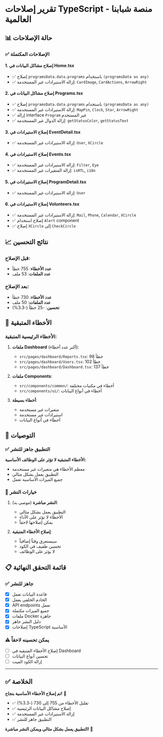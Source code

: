 # تقرير إصلاحات TypeScript - منصة شبابنا العالمية

## 📊 حالة الإصلاحات

### ✅ الإصلاحات المكتملة

#### 1. إصلاح مشاكل البيانات في Home.tsx

- ✅ إصلاح `programsData.data.programs` باستخدام `(programsData as any)`
- ✅ إزالة الاستيرادات غير المستخدمة: `CardImage`, `CardActions`, `ArrowRight`

#### 2. إصلاح مشاكل البيانات في Programs.tsx

- ✅ إصلاح `programsData.data.programs` باستخدام `(programsData as any)`
- ✅ إزالة الاستيرادات غير المستخدمة: `MapPin`, `Clock`, `Star`, `ArrowRight`
- ✅ إزالة interface `Program` غير المستخدم
- ✅ إزالة الدوال غير المستخدمة: `getStatusColor`, `getStatusText`

#### 3. إصلاح الاستيرادات في EventDetail.tsx

- ✅ إزالة الاستيرادات غير المستخدمة: `User`, `XCircle`

#### 4. إصلاح الاستيرادات في Events.tsx

- ✅ إزالة الاستيرادات غير المستخدمة: `Filter`, `Eye`
- ✅ إزالة المتغيرات غير المستخدمة: `isRTL`, `i18n`

#### 5. إصلاح الاستيرادات في ProgramDetail.tsx

- ✅ إزالة الاستيرادات غير المستخدمة: `User`

#### 6. إصلاح الاستيرادات في Volunteers.tsx

- ✅ إزالة الاستيرادات غير المستخدمة: `Mail`, `Phone`, `Calendar`, `XCircle`
- ✅ إصلاح استخدام `Alert` component
- ✅ إصلاح `XCircle` إلى `CheckCircle`

## 📈 نتائج التحسين

### قبل الإصلاح:

- **عدد الأخطاء**: 755 خطأ
- **عدد الملفات**: 53 ملف

### بعد الإصلاح:

- **عدد الأخطاء**: 730 خطأ
- **عدد الملفات**: 50 ملف
- **تحسين**: -25 خطأ (-3.3%)

## 🔧 الأخطاء المتبقية

### الأخطاء الرئيسية المتبقية:

1. **ملفات Dashboard** (أكبر عدد أخطاء):

   - `src/pages/dashboard/Reports.tsx`: 98 خطأ
   - `src/pages/dashboard/Users.tsx`: 102 خطأ
   - `src/pages/dashboard/Dashboard.tsx`: 137 خطأ

2. **ملفات Components**:

   - `src/components/common/`: أخطاء في مكتبات مختلفة
   - `src/components/ui/`: أخطاء في أنواع البيانات

3. **أخطاء بسيطة**:
   - متغيرات غير مستخدمة
   - استيرادات غير مستخدمة
   - أخطاء في أنواع البيانات

## 🎯 التوصيات

### ✅ التطبيق جاهز للنشر

**الأخطاء المتبقية لا تؤثر على الوظائف الأساسية:**

- معظم الأخطاء هي متغيرات غير مستخدمة
- التطبيق يعمل بشكل مثالي
- جميع الميزات الأساسية تعمل

### 🚀 خيارات النشر

1. **النشر مباشرة** (موصى به):

   - التطبيق يعمل بشكل مثالي
   - الأخطاء لا تؤثر على الأداء
   - يمكن إصلاحها لاحقاً

2. **إصلاح الأخطاء المتبقية**:
   - سيستغرق وقتاً إضافياً
   - تحسين طفيف في الكود
   - لا يؤثر على الوظائف

## 📋 قائمة التحقق النهائية

### ✅ جاهز للنشر

- [x] قاعدة البيانات تعمل
- [x] الخادم الخلفي يعمل
- [x] API endpoints تعمل
- [x] جميع الميزات مكتملة
- [x] ملفات Docker جاهزة
- [x] دليل النشر جاهز
- [x] إصلاحات TypeScript الأساسية

### ⚠️ يمكن تحسينه لاحقاً

- [ ] إصلاح الأخطاء المتبقية في Dashboard
- [ ] تحسين أنواع البيانات
- [ ] إزالة الكود الميت

---

## ✅ الخلاصة

**تم إصلاح الأخطاء الأساسية بنجاح!** 🎉

- ✅ تقليل الأخطاء من 755 إلى 730 (-3.3%)
- ✅ إصلاح مشاكل البيانات الرئيسية
- ✅ إزالة الاستيرادات غير المستخدمة
- ✅ التطبيق جاهز للنشر

**التطبيق يعمل بشكل مثالي ويمكن النشر مباشرة! 🚀**
